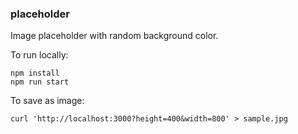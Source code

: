 ### placeholder

Image placeholder with random background color.

To run locally:

```
npm install
npm run start
```

To save as image:

```
curl 'http://localhost:3000?height=400&width=800' > sample.jpg
```